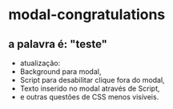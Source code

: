 # modal-congratulations

## a palavra é: "teste"

- atualização:
 - Background para modal,
 - Script para desabilitar clique fora do modal,
 - Texto inserido no modal através de Script,
 - e outras questões de CSS menos visíveis.
